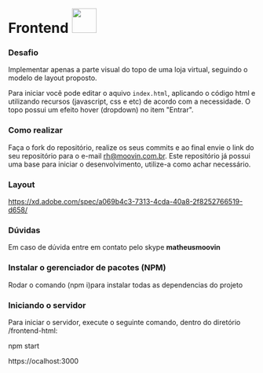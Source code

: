 # Frontend <img src="https://www.moovin.com.br/assets/images/svg/logo2.svg" width="50">

### Desafio

Implementar apenas a parte visual do topo de uma loja virtual, seguindo o modelo de layout proposto.

Para iniciar você pode editar o aquivo `index.html`, aplicando o código html e utilizando recursos (javascript, css e etc) de acordo com a necessidade. O topo possui um efeito hover (dropdown) no item "Entrar".

### Como realizar

Faça o fork do repositório, realize os seus commits e ao final envie o link do seu repositório para o e-mail rh@moovin.com.br. Este repositório já possui uma base para iniciar o desenvolvimento, utilize-a como achar necessário. 

### Layout

https://xd.adobe.com/spec/a069b4c3-7313-4cda-40a8-2f8252766519-d658/

### Dúvidas

Em caso de dúvida entre em contato pelo skype **matheusmoovin**

### Instalar o gerenciador de pacotes (NPM)

Rodar o comando (npm i)para instalar todas as dependencias do projeto

### Iniciando o servidor

Para iniciar o servidor, execute o seguinte comando, dentro do diretório /frontend-html:

npm start

https://ocalhost:3000



